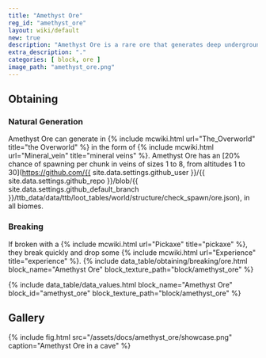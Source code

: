 ```yaml
---
title: "Amethyst Ore"
reg_id: "amethyst_ore"
layout: wiki/default
new: true
description: "Amethyst Ore is a rare ore that generates deep underground and is the only reliable source of Amethyst"
extra_description: "."
categories: [ block, ore ]
image_path: "amethyst_ore.png"
---
```


## Obtaining
### Natural Generation
Amethyst Ore can generate in {% include mcwiki.html url="The_Overworld" title="the Overworld" %} in the form of {% include mcwiki.html url="Mineral_vein" title="mineral veins" %}. Amethyst Ore has an [20% chance of spawning per chunk in veins of sizes 1 to 8, from altitudes 1 to 30](https://github.com/{{ site.data.settings.github_user }}/{{ site.data.settings.github_repo }}/blob/{{ site.data.settings.github_default_branch }}/ttb_data/data/ttb/loot_tables/world/structure/check_spawn/ore.json), in all biomes.
### Breaking
If broken with a {% include mcwiki.html url="Pickaxe" title="pickaxe" %}, they break quickly and drop some {% include mcwiki.html url="Experience" title="experience" %}.
{% include data_table/obtaining/breaking/ore.html block_name="Amethyst Ore" block_texture_path="block/amethyst_ore" %}

<!-- Data Values -->
<!-- ID -->
{% include data_table/data_values.html block_name="Amethyst Ore" block_id="amethyst_ore" block_texture_path="block/amethyst_ore" %}

## Gallery
{% include fig.html src="/assets/docs/amethyst_ore/showcase.png" caption="Amethyst Ore in a cave" %}
